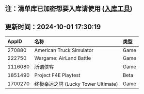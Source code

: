 ## 注：清单库已加密想要入库请使用 ([入库工具](https://github.com/BlankTMing/ManifestAutoUpdate/releases))

## 更新时间：2024-10-01 17:30:19
| AppID | 名称 | 类型  |
| :-------------------- | :----------------------------- | :----------- |
| 270880 | American Truck Simulator| Game |
| 222750 | Wargame: AirLand Battle| Game |
| 1116080 | 所谓侠客| Game |
| 1851490 | Project F4E Playtest| Beta |
| 1700270 | 终极幸运之塔 (Lucky Tower Ultimate)| Game |
